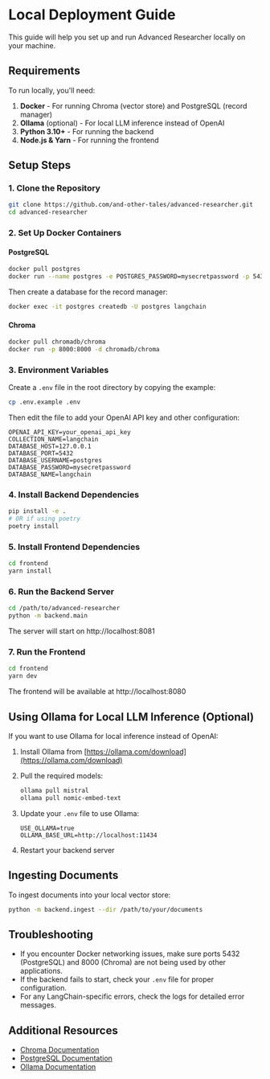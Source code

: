 # Local Deployment Guide

This guide will help you set up and run Advanced Researcher locally on your machine.

## Requirements

To run locally, you'll need:

1. **Docker** - For running Chroma (vector store) and PostgreSQL (record manager)
2. **Ollama** (optional) - For local LLM inference instead of OpenAI
3. **Python 3.10+** - For running the backend
4. **Node.js & Yarn** - For running the frontend

## Setup Steps

### 1. Clone the Repository

```bash
git clone https://github.com/and-other-tales/advanced-researcher.git
cd advanced-researcher
```

### 2. Set Up Docker Containers

#### PostgreSQL

```bash
docker pull postgres
docker run --name postgres -e POSTGRES_PASSWORD=mysecretpassword -p 5432:5432 -d postgres
```

Then create a database for the record manager:

```bash
docker exec -it postgres createdb -U postgres langchain
```

#### Chroma

```bash
docker pull chromadb/chroma
docker run -p 8000:8000 -d chromadb/chroma
```

### 3. Environment Variables

Create a `.env` file in the root directory by copying the example:

```bash
cp .env.example .env
```

Then edit the file to add your OpenAI API key and other configuration:

```
OPENAI_API_KEY=your_openai_api_key
COLLECTION_NAME=langchain
DATABASE_HOST=127.0.0.1
DATABASE_PORT=5432
DATABASE_USERNAME=postgres
DATABASE_PASSWORD=mysecretpassword
DATABASE_NAME=langchain
```

### 4. Install Backend Dependencies

```bash
pip install -e .
# OR if using poetry
poetry install
```

### 5. Install Frontend Dependencies

```bash
cd frontend
yarn install
```

### 6. Run the Backend Server

```bash
cd /path/to/advanced-researcher
python -m backend.main
```

The server will start on http://localhost:8081

### 7. Run the Frontend

```bash
cd frontend
yarn dev
```

The frontend will be available at http://localhost:8080

## Using Ollama for Local LLM Inference (Optional)

If you want to use Ollama for local inference instead of OpenAI:

1. Install Ollama from [https://ollama.com/download](https://ollama.com/download)

2. Pull the required models:
   ```bash
   ollama pull mistral
   ollama pull nomic-embed-text
   ```

3. Update your `.env` file to use Ollama:
   ```
   USE_OLLAMA=true
   OLLAMA_BASE_URL=http://localhost:11434
   ```

4. Restart your backend server

## Ingesting Documents

To ingest documents into your local vector store:

```bash
python -m backend.ingest --dir /path/to/your/documents
```

## Troubleshooting

- If you encounter Docker networking issues, make sure ports 5432 (PostgreSQL) and 8000 (Chroma) are not being used by other applications.
- If the backend fails to start, check your `.env` file for proper configuration.
- For any LangChain-specific errors, check the logs for detailed error messages.

## Additional Resources

- [Chroma Documentation](https://docs.trychroma.com/)
- [PostgreSQL Documentation](https://www.postgresql.org/docs/)
- [Ollama Documentation](https://ollama.com/docs)